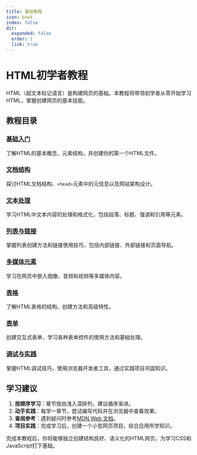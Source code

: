 ```yaml
---
title: 基础教程
icon: book
index: false
dir:
  expanded: false
  order: 1
  link: true
---
```


# HTML初学者教程

HTML（超文本标记语言）是构建网页的基础。本教程将带领初学者从零开始学习HTML，掌握创建网页的基本技能。

## 教程目录

### [基础入门](./01基础入门.md)
了解HTML的基本概念、元素结构，并创建你的第一个HTML文件。

### [文档结构](./02文档结构.md)
探讨HTML文档结构、`<head>`元素中的元信息以及网站架构设计。

### [文本处理](./03文本处理.md)
学习HTML中文本内容的处理和格式化，包括段落、标题、强调和引用等元素。

### [列表与链接](./04列表与链接.md)
掌握列表创建方法和链接使用技巧，包括内部链接、外部链接和页面导航。

### [多媒体元素](./05多媒体.md)
学习在网页中嵌入图像、音频和视频等多媒体内容。

### [表格](./06表格.md)
了解HTML表格的结构、创建方法和高级特性。

### [表单](./07表单与按钮.md)
创建交互式表单，学习各种表单控件的使用方法和基础处理。

### [调试与实践](./08调试与实践.md)
掌握HTML调试技巧，使用浏览器开发者工具，通过实践项目巩固知识。

## 学习建议

1. **按顺序学习**：章节按由浅入深排列，建议循序渐进。
2. **动手实践**：每学一章节，尝试编写代码并在浏览器中查看效果。
3. **查阅参考**：遇到疑问时参考[MDN Web 文档](https://developer.mozilla.org/zh-CN/docs/Web/HTML)。
4. **项目实践**：完成学习后，创建一个小型网页项目，综合应用所学知识。

完成本教程后，你将能够独立创建结构良好、语义化的HTML网页，为学习CSS和JavaScript打下基础。